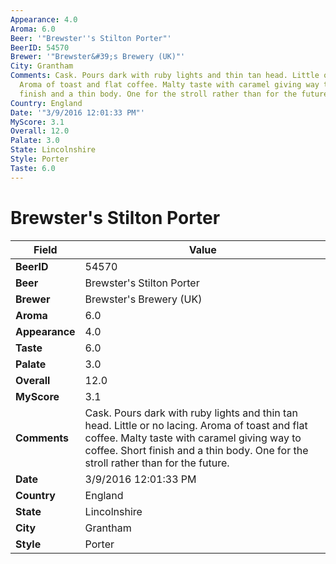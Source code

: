 ```yaml
---
Appearance: 4.0
Aroma: 6.0
Beer: '"Brewster''s Stilton Porter"'
BeerID: 54570
Brewer: '"Brewster&#39;s Brewery (UK)"'
City: Grantham
Comments: Cask. Pours dark with ruby lights and thin tan head. Little or no lacing.
  Aroma of toast and flat coffee. Malty taste with caramel giving way to coffee. Short
  finish and a thin body. One for the stroll rather than for the future.
Country: England
Date: '"3/9/2016 12:01:33 PM"'
MyScore: 3.1
Overall: 12.0
Palate: 3.0
State: Lincolnshire
Style: Porter
Taste: 6.0
---
```


# Brewster's Stilton Porter

| Field         | Value |
|---------------|-------|
| **BeerID** | 54570 |
| **Beer** | Brewster's Stilton Porter |
| **Brewer** | Brewster&#39;s Brewery (UK) |
| **Aroma** | 6.0 |
| **Appearance** | 4.0 |
| **Taste** | 6.0 |
| **Palate** | 3.0 |
| **Overall** | 12.0 |
| **MyScore** | 3.1 |
| **Comments** | Cask. Pours dark with ruby lights and thin tan head. Little or no lacing. Aroma of toast and flat coffee. Malty taste with caramel giving way to coffee. Short finish and a thin body. One for the stroll rather than for the future. |
| **Date** | 3/9/2016 12:01:33 PM |
| **Country** | England |
| **State** | Lincolnshire |
| **City** | Grantham |
| **Style** | Porter |
